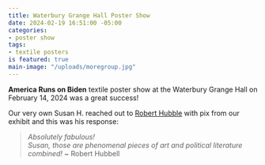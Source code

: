 ```yaml
---
title: Waterbury Grange Hall Poster Show
date: 2024-02-19 16:51:00 -05:00
categories:
- poster show
tags:
- textile posters
is featured: true
main-image: "/uploads/moregroup.jpg"
---
```


**America Runs on Biden** textile poster show at the Waterbury Grange Hall on February 14, 2024 was a great success!



Our very own Susan H. reached out to [Robert Hubble](https://roberthubbell.substack.com/) with pix from our exhibit and this was his response: 

> *Absolutely fabulous!  
Susan, those are phenomenal pieces of art and political literature combined!*
~ Robert Hubbell
 